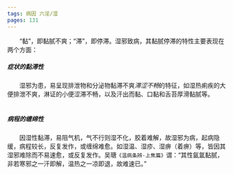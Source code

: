 ```yaml
---
tags: 病因 六淫/湿
pages: 131
---
```

&emsp;&emsp;“黏”，即黏腻不爽；“滞”，即停滞。湿邪致病，其黏腻停滞的特性主要表现在两个方面：

##### 症状的黏滞性
&emsp;&emsp;湿邪为患，易呈现排泄物和分泌物黏滞不爽<dfn>滞涩不畅</dfn>的特征，如湿热痢疾的大便排泄不爽，淋证的小便涩滞不畅，以及汗出而黏、口黏和舌苔厚滑黏腻等。<br></br>

##### 病程的缠绵性
&emsp;&emsp;因湿性黏滞，易阻气机，气不行则湿不化，胶着难解，故湿邪为病，起病隐缓，病程较长，反复发作，或缠绵难愈。如湿温、湿疹、湿痹（着痹）等，皆因其湿邪难除而不易速愈，或反复发作。吴瑭`《温病条辨·上焦篇》`谓：“其性氤氲黏腻，非若寒邪之一汗即解，温热之一凉即退，故难速已。”